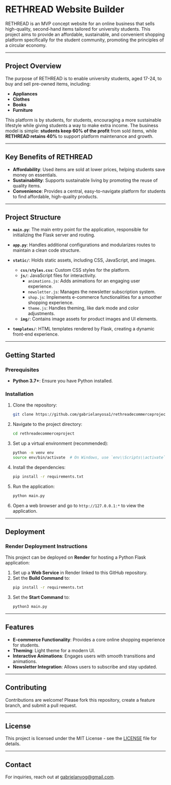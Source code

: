 # RETHREAD Website Builder

RETHREAD is an MVP concept website for an online business that sells high-quality, second-hand items tailored for university students. This project aims to provide an affordable, sustainable, and convenient shopping platform specifically for the student community, promoting the principles of a circular economy.

---

## Project Overview

The purpose of RETHREAD is to enable university students, aged 17-24, to buy and sell pre-owned items, including:
- **Appliances**
- **Clothes**
- **Books**
- **Furniture**

This platform is by students, for students, encouraging a more sustainable lifestyle while giving students a way to make extra income. The business model is simple: **students keep 60% of the profit** from sold items, while **RETHREAD retains 40%** to support platform maintenance and growth.

---

## Key Benefits of RETHREAD

- **Affordability**: Used items are sold at lower prices, helping students save money on essentials.
- **Sustainability**: Supports sustainable living by promoting the reuse of quality items.
- **Convenience**: Provides a central, easy-to-navigate platform for students to find affordable, high-quality products.

---

## Project Structure

- **`main.py`**: The main entry point for the application, responsible for initializing the Flask server and routing.
- **`app.py`**: Handles additional configurations and modularizes routes to maintain a clean code structure.
- **`static/`**: Holds static assets, including CSS, JavaScript, and images.
  - **`css/styles.css`**: Custom CSS styles for the platform.
  - **`js/`**: JavaScript files for interactivity.
      - `animations.js`: Adds animations for an engaging user experience.
      - `newsletter.js`: Manages the newsletter subscription system.
      - `shop.js`: Implements e-commerce functionalities for a smoother shopping experience.
      - `theme.js`: Handles theming, like dark mode and color adjustments.
  - **`img/`**: Contains image assets for product images and UI elements.

- **`templates/`**: HTML templates rendered by Flask, creating a dynamic front-end experience.

---

## Getting Started

### Prerequisites

- **Python 3.7+**: Ensure you have Python installed.

### Installation

1. Clone the repository:
   ```bash
   git clone https://github.com/gabrielanyosa1/rethreadecommerceproject.git
   ```

2. Navigate to the project directory:
   ```bash
   cd rethreadecommerceproject
   ```

3. Set up a virtual environment (recommended):
   ```bash
   python -m venv env
   source env/bin/activate  # On Windows, use `env\\Scripts\\activate`
   ```

4. Install the dependencies:
   ```bash
   pip install -r requirements.txt
   ```

5. Run the application:
   ```bash
   python main.py
   ```

6. Open a web browser and go to `http://127.0.0.1:*` to view the application.

---

## Deployment

### Render Deployment Instructions

This project can be deployed on **Render** for hosting a Python Flask application:
1. Set up a **Web Service** in Render linked to this GitHub repository.
2. Set the **Build Command** to:
   ```bash
   pip install -r requirements.txt
   ```
3. Set the **Start Command** to:
   ```bash
   python3 main.py
   ```
---

## Features

- **E-commerce Functionality**: Provides a core online shopping experience for students.
- **Theming**: Light theme for a modern UI.
- **Interactive Animations**: Engages users with smooth transitions and animations.
- **Newsletter Integration**: Allows users to subscribe and stay updated.

---

## Contributing

Contributions are welcome! Please fork this repository, create a feature branch, and submit a pull request.

---

## License

This project is licensed under the MIT License - see the [LICENSE](LICENSE) file for details.

---

## Contact

For inquiries, reach out at gabrielanyog@gmail.com.
